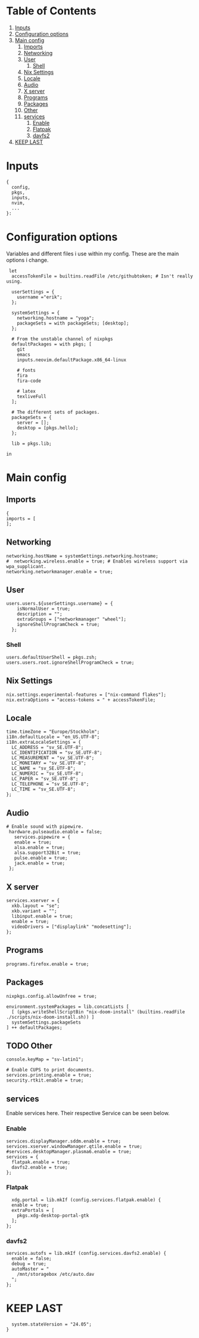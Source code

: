 
# Table of Contents
  
1.  [Inputs](#org8394c02)
2.  [Configuration options](#org4c081b0)
3.  [Main config](#orga1e2156)
    1.  [Imports](#orgf7699fd)
    2.  [Networking](#orgc29b7f5)
    3.  [User](#orgc017204)
        1.  [Shell](#org64695bc)
    4.  [Nix Settings](#org9cadb4f)
    5.  [Locale](#orgd236c91)
    6.  [Audio](#org3ca25e0)
    7.  [X server](#org0f34ca5)
    8.  [Programs](#org60e0a5e)
    9.  [Packages](#orga053185)
    10. [Other](#org9cd8e37)
    11. [services](#org15507dd)
        1.  [Enable](#org434bcba)
        2.  [Flatpak](#org2998c27)
        3.  [davfs2](#org3803337)
4.  [KEEP LAST](#org925bd4a)



<a id="org8394c02"></a>

# Inputs

    {
      config,
      pkgs,
      inputs,
      nvim,
      ...
    }:


<a id="org4c081b0"></a>

# Configuration options

Variables and different files i use within my config.
These are the main options i change.

     let
      accessTokenFile = builtins.readFile /etc/githubtoken; # Isn't really using.
    
      userSettings = {
        username ="erik";
      };
    
      systemSettings = {
        networking.hostname = "yoga";
        packageSets = with packageSets; [desktop];
      };
    
      # From the unstable channel of nixpkgs
      defaultPackages = with pkgs; [
        git
        emacs
        inputs.neovim.defaultPackage.x86_64-linux
    
        # fonts
        fira
        fira-code
    
        # latex
        texliveFull
      ];
    
      # The different sets of packages.
      packageSets = {
        server = [];
        desktop = [pkgs.hello];
      };
    
      lib = pkgs.lib;
    
    in


<a id="orga1e2156"></a>

# Main config


<a id="orgf7699fd"></a>

## Imports

    {
    imports = [
    ];


<a id="orgc29b7f5"></a>

## Networking

    networking.hostName = systemSettings.networking.hostname;
    #  networking.wireless.enable = true; # Enables wireless support via wpa_supplicant.
    networking.networkmanager.enable = true;


<a id="orgc017204"></a>

## User

    users.users.${userSettings.username} = {
        isNormalUser = true;
        description = "";
        extraGroups = ["networkmanager" "wheel"];
        ignoreShellProgramCheck = true;
      };


<a id="org64695bc"></a>

### Shell

    users.defaultUserShell = pkgs.zsh;
    users.users.root.ignoreShellProgramCheck = true;


<a id="org9cadb4f"></a>

## Nix Settings

    nix.settings.experimental-features = ["nix-command flakes"];
    nix.extraOptions = "access-tokens = " + accessTokenFile;


<a id="orgd236c91"></a>

## Locale

    time.timeZone = "Europe/Stockholm";
    i18n.defaultLocale = "en_US.UTF-8";
    i18n.extraLocaleSettings = {
      LC_ADDRESS = "sv_SE.UTF-8";
      LC_IDENTIFICATION = "sv_SE.UTF-8";
      LC_MEASUREMENT = "sv_SE.UTF-8";
      LC_MONETARY = "sv_SE.UTF-8";
      LC_NAME = "sv_SE.UTF-8";
      LC_NUMERIC = "sv_SE.UTF-8";
      LC_PAPER = "sv_SE.UTF-8";
      LC_TELEPHONE = "sv_SE.UTF-8";
      LC_TIME = "sv_SE.UTF-8";
    };


<a id="org3ca25e0"></a>

## Audio

    # Enable sound with pipewire.
     hardware.pulseaudio.enable = false;
       services.pipewire = {
       enable = true;
       alsa.enable = true;
       alsa.support32Bit = true;
       pulse.enable = true;
       jack.enable = true;
     };


<a id="org0f34ca5"></a>

## X server

    services.xserver = {
      xkb.layout = "se";
      xkb.variant = "";
      libinput.enable = true;
      enable = true;
      videoDrivers = ["displaylink" "modesetting"];
    };


<a id="org60e0a5e"></a>

## Programs

    programs.firefox.enable = true;


<a id="orga053185"></a>

## Packages

    nixpkgs.config.allowUnfree = true;
    
    environment.systemPackages = lib.concatLists [
      [ (pkgs.writeShellScriptBin "nix-doom-install" (builtins.readFile ./scripts/nix-doom-install.sh)) ]
      systemSettings.packageSets
    ] ++ defaultPackages;


<a id="org9cd8e37"></a>

## TODO Other

    console.keyMap = "sv-latin1";
    
    # Enable CUPS to print documents.
    services.printing.enable = true;
    security.rtkit.enable = true;


<a id="org15507dd"></a>

## services

Enable services here. Their respective
Service can be seen below.


<a id="org434bcba"></a>

### Enable

    services.displayManager.sddm.enable = true;
    services.xserver.windowManager.qtile.enable = true;
    #services.desktopManager.plasma6.enable = true;
    services = {
      flatpak.enable = true;
      davfs2.enable = true;
    };


<a id="org2998c27"></a>

### Flatpak

      xdg.portal = lib.mkIf (config.services.flatpak.enable) {
      enable = true;
      extraPortals = [
        pkgs.xdg-desktop-portal-gtk
      ];
    };


<a id="org3803337"></a>

### davfs2

    services.autofs = lib.mkIf (config.services.davfs2.enable) {
      enable = false;
      debug = true;
      autoMaster = "
        /mnt/storagebox /etc/auto.dav
      ";
    };


<a id="org925bd4a"></a>

# KEEP LAST

      system.stateVersion = "24.05";
    }

